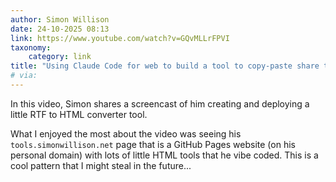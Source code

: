 ```yaml
---
author: Simon Willison
date: 24-10-2025 08:13
link: https://www.youtube.com/watch?v=GQvMLLrFPVI
taxonomy:
    category: link
title: "Using Claude Code for web to build a tool to copy-paste share terminal sessions - YouTube"
# via:
---
```


In this video, Simon shares a screencast of him creating and deploying a little RTF to HTML converter tool.

What I enjoyed the most about the video was seeing his `tools.simonwillison.net` page that is a GitHub Pages website (on his personal domain) with lots of little HTML tools that he vibe coded.
This is a cool pattern that I might steal in the future...

